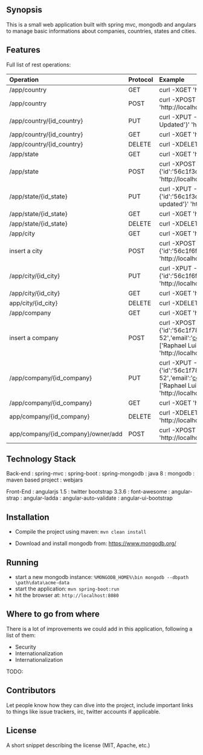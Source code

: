 
## Synopsis
This is a small web application built with spring mvc, mongodb and angulars to manage basic informations about companies, countries, states and cities. 
## Features
Full list of rest operations:

| Operation | Protocol | Example |
|:--------------------------|:--------|:------------------------------------------------------------------------------------------------------------------|
| /app/country | GET | curl -XGET 'http://localhost:8080/api/country' |
| /app/country | POST | curl -XPOST -H 'Content-type: application/json' -d '{'code':'BR','name':'Brazil'}' 'http://localhost:8080/api/country' |
| /app/country/{id_country} | PUT | curl -XPUT -H 'Content-type: application/json' -d '{'code':'BR','name':'Brazil Updated'}' 'http://localhost:8080/api/country/56c1f3c1182c0d6844c0cf09' |
| /app/country/{id_country} | GET | curl -XGET 'http://localhost:8080/api/country/56c1f3c1182c0d6844c0cf09' |
| /app/country/{id_country} | DELETE | curl -XDELETE 'http://localhost:8080/api/country/56c1f3c1182c0d6844c0cf09' |
| /app/state | GET | curl -XGET 'http://localhost:8080/api/state' |
| /app/state | POST | curl -XPOST -H 'Content-type: application/json' -d '{'country':{'id':'56c1f3c1182c0d6844c0cf09'},'code':'SC','name':'Santa Catarina'}' 'http://localhost:8080/api/state' |
| /app/state/{id_state} | PUT | curl -XPUT -H 'Content-type: application/json' -d '{'country':{'id':'56c1f3c1182c0d6844c0cf09'},'code':'SC','name':'Santa Catarina updated'}' 'http://localhost:8080/api/state/56c1f3c1182c0d6844c0cf09' |
| /app/state/{id_state} | GET | curl -XGET 'http://localhost:8080/api/state/56c1f3c1182c0d6844c0cf09' |
| /app/state/{id_state} | DELETE | curl -XDELETE 'http://localhost:8080/api/state/56c1f3c1182c0d6844c0cf09' |
| /app/city | GET | curl -XGET 'http://localhost:8080/api/city' |
| insert a city | POST | curl -XPOST -H 'Content-type: application/json' -d '{'state':{'id':'56c1f6ff182c0d6844c0cf0a'},'name':'Joinville'}' 'http://localhost:8080/api/city' |
| /app/city/{id_city} | PUT | curl -XPUT -H 'Content-type: application/json' -d '{'state':{'id':'56c1f6ff182c0d6844c0cf0a'},'name':'Joinville updated'}' 'http://localhost:8080/api/city/56c1f3c1182c0d6844c0cf09' |
| /app/city/{id_city} | GET | curl -XGET 'http://localhost:8080/api/city/56c1f3c1182c0d6844c0cf09' |
| app/city/{id_city} | DELETE | curl -XDELETE 'http://localhost:8080/api/city/56c1f3c1182c0d6844c0cf09' |
| /app/company | GET | curl -XGET 'http://localhost:8080/api/company' |
| insert a company | POST | curl -XPOST -H 'Content-type: application/json' -d '{'city':{'id':'56c1f787182c0d6844c0cf0b'},'address':'Test St 52','email':'contact@company.com.br','phoneNumber':'551121555555','owners':['Raphael Luiz Nascimento'],'name':'Company Test'}' 'http://localhost:8080/api/company' |
| /app/company/{id_company} | PUT | curl -XPUT -H 'Content-type: application/json' -d '{'city':{'id':'56c1f787182c0d6844c0cf0b'},'address':'Test St 52','email':'contact@company.com.br','phoneNumber':'551121555555','owners':['Raphael Luiz Nascimento'],'name':'Company Test Update'}' 'http://localhost:8080/api/company/56c1f3c1182c0d6844c0cf09' |
| /app/company/{id_company} | GET | curl -XGET 'http://localhost:8080/api/company/56c1f3c1182c0d6844c0cf09' |
| app/company/{id_company} | DELETE | curl -XDELETE 'http://localhost:8080/api/company/56c1f3c1182c0d6844c0cf09' |
| app/company/{id_company}/owner/add | POST | curl -XPOST -H 'Content-type: application/json' -d '{'John'}'  'http://localhost:8080/api/company/56c200a0182c0d6844c0cf0c/owner/add'|


## Technology Stack

Back-end
: spring-mvc
: spring-boot
: spring-mongodb
: java 8
: mongodb
: maven based project
: webjars

Front-End
:   angularjs 1.5
:   twitter bootstrap 3.3.6
:   font-awesome
:   angular-strap
:   angular-ladda
:   angular-auto-validate
:  angular-ui-bootstrap


## Installation

- Compile the project using maven:  `mvn clean install`

- Download and install mongodb from: https://www.mongodb.org/

## Running
- start a new mongodb instance: 
`%MONGODB_HOME%\bin mongodb --dbpath \path\data\acme-data`
- start the application: 
`mvn spring-boot:run`
- hit the browser at: 
`http://localhost:8080`


## Where to go from where

There is a lot of improvements we could add in this application, following a list of them:

- Security
- Internationalization
- Internationalization

TODO: 

## Contributors

Let people know how they can dive into the project, include important links to things like issue trackers, irc, twitter accounts if applicable.

## License

A short snippet describing the license (MIT, Apache, etc.)







